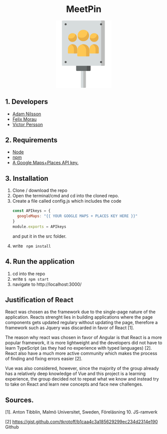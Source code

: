 <h1 align="center">MeetPin</h1>
<p align="center">
  <img src="public/icon.png" width="180"><br>
</p>

## 1. Developers

<ul>
  <li> <a href="https://github.com/addicool">Adam Nilsson </a></li>
  <li> <a href="https://github.com/femosc2">Felix Morau </a></li>
  <li> <a href="https://github.com/VictorPersson ">Victor Persson </a></li>
</ul>

## 2. Requirements

<ul>
  <li> <a href="https://nodejs.org/en/download/">Node</a></li>
  <li> <a href="https://www.npmjs.com/get-npm">npm</a></li>
  <li> <a href="https://cloud.google.com/maps-platform/?__utma=102347093.92387519.1558278983.1559032155.1559032155.1&__utmb=102347093.0.10.1559032155&__utmc=102347093&__utmx=-&__utmz=102347093.1559032155.1.1.utmcsr=google|utmccn=(organic)|utmcmd=organic|utmctr=(not%20provided)&__utmv=-&__utmk=129617036&_ga=2.78148369.463654512.1559032149-92387519.1558278983#get-started">A Google Maps+Places API key.</a></li>
</ul>
  
  
## 3. Installation

<ol>
  <li> Clone / download the repo </li> 
  <li> Open the terminal/cmd and cd into the cloned repo. </li>
  <li>Create a file called config.js which includes the code

  ```javascript
const APIkeys = {
    googleMaps: "{{ YOUR GOOGLE MAPS + PLACES KEY HERE }}"
}
module.exports = APIkeys
```
and put it in the src folder.
</li>
  <li> write <code> npm install </code> </li>
</ol>

## 4. Run the application

<ol>
  <li> cd into the repo </li> 
  <li> write <code>$ npm start </code> </li>
  <li> navigate to http://localhost:3000/ </li>
</ol>

## Justification of React

React was chosen as the framework due to the single-page nature of the application. Reacts strenght lies in building applications where the page components gets updated regulary without updating the page, therefore a framework such as Jquery was discarded in favor of React [1].

The reason why react was chosen in favor of Angular is that React is a more popular framework, it is more lightweight and the developers did not have to learn TypeScript (as they had no experience with typed languages) [2]. React also have a much more active community which makes the process of finding and fixing errors easier [2]. 

Vue was also considered, however, since the majority of the group already has a relatively deep knowledge of Vue and this project is a learning experience, the group decided not to repeat what we know and instead try to take on React and learn new concepts and face new challenges. 

## Sources.
[1]. Anton Tibblin, Malmö Universitet, Sweden, Föreläsning 10. JS-ramverk

[2] https://gist.github.com/tkrotoff/b1caa4c3a185629299ec234d2314e190 Github
